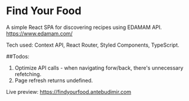 # Find Your Food

A simple React SPA for discovering recipes using EDAMAM API. https://www.edamam.com/

Tech used: Context API, React Router, Styled Components, TypeScript.

##Todos:

1. Optimize API calls - when navigating forw/back, there's unnecessary refetching.
2. Page refresh returns undefined.

Live preview:
https://findyourfood.antebudimir.com
